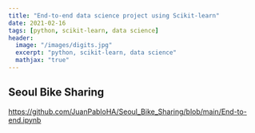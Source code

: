 ```yaml
---
title: "End-to-end data science project using Scikit-learn"
date: 2021-02-16
tags: [python, scikit-learn, data science]
header:
  image: "/images/digits.jpg"
  excerpt: "python, scikit-learn, data science"
  mathjax: "true"
---
```


## Seoul Bike Sharing

https://github.com/JuanPabloHA/Seoul_Bike_Sharing/blob/main/End-to-end.ipynb
